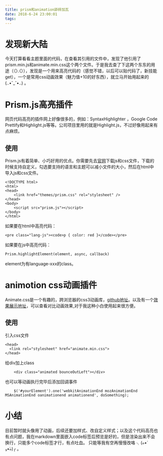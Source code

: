 ```yaml
---
title: prism和animation舔砖加瓦
date: 2018-6-24 23:00:01
tags:
---
```

# 发现新大陆
今天打算看看主题里面的代码，在查看其引用的文件中，发现了他引用了prism.min.js和animate.min.css这个两个文件。于是我去查了下这两个东东的用途（⊙.⊙），发现是一个用来高亮代码的（感觉不错，以后可以贴代码了，新技能get），一个是常用css动画效果（魅力值+10的好东西），就立马开始用起来的 (..•˘_˘•..) 。
# Prism.js高亮插件
网页代码高亮的插件网上好像很多的，例如：SyntaxHighlighter ，Google Code Prettify和Highlight.js等等。公司项目里用的就是Highlight.js，不过好像用起来有点麻烦。
## 使用
Prism.js有着简单、小巧好用的优点。你需要先去[官网](https://prismjs.com/index.html)下载js和css文件，下载的时候支持自定义，勾选要支持的语言和主题可以减小文件的大小，然后在html中导入js和css文件。
```
<!DOCTYPE html>
<html>
<head>
    <link href="themes/prism.css" rel="stylesheet" />
</head>
<body>
    <script src="prism.js"></script>
</body>
</html>
```
如果要在html中高亮代码：
```
<pre class="lang-js"><code>p { color: red }</code></pre>
```
如果要在js中高亮代码：
```
Prism.highlightElement(element, async, callback)
```
element为有language-xxx的class。
# animotion css动画插件
Animate.css是一个有趣的，跨浏览器的css3动画库，[github地址](https://github.com/daneden/animate.css)。以及有一个[效果展示地址](https://daneden.github.io/animate.css/)，可以查看对比动画效果,对于我这种小白使用起来很方便。
## 使用
引入css文件
```
<head>
  <link rel="stylesheet" href="animate.min.css">
</head>
```
给div加上class
```
    <div class="animated bounceOutLeft"></div>
```
也可以等动画执行完毕后添加回调事件
```
    $('#yourElement').one('webkitAnimationEnd mozAnimationEnd MSAnimationEnd oanimationend animationend', doSomething);
```
# 小结
目前暂时就头像用了动画，后续还要加样式、改自定义样式；以及这个代码高亮也有点问题，我在markdown里面嵌入code标签后预览是好的，但是渲染出来不会换行，只能多个code标签才行，有点吐血。
只能等我有空再慢慢改咯  ╮(๑•́ ₃•̀๑)╭ 。